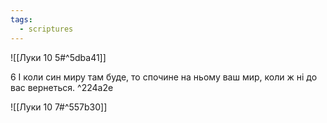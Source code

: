 ```yaml
---
tags:
  - scriptures
---
```


![[Луки 10 5#^5dba41]]

6 І коли син миру там буде, то спочине на ньому ваш мир, коли ж ні до вас вернеться. ^224a2e

![[Луки 10 7#^557b30]]